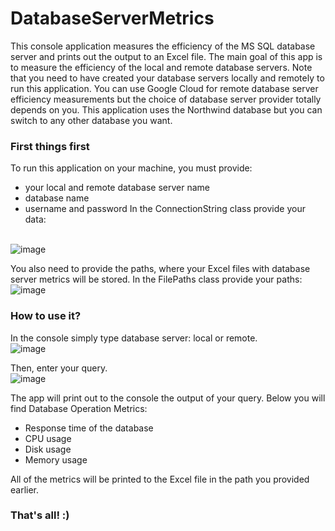 # DatabaseServerMetrics
This console application measures the efficiency of the MS SQL database server and prints out the output to an Excel file.
The main goal of this app is to measure the efficiency of the local and remote database servers.
Note that you need to have created your database servers locally and remotely to run this application.
You can use Google Cloud for remote database server efficiency measurements but the choice of database server provider totally depends on you.
This application uses the Northwind database but you can switch to any other database you want.
### First things first
To run this application on your machine, you must provide:
- your local and remote database server name
- database name
- username and password
In the ConnectionString class provide your data:

<br> ![image](https://github.com/Nique1/DatabaseServerMetrics/assets/84642454/ce411541-9e68-4f57-8cc5-0b32280fb9c0)

You also need to provide the paths, where your Excel files with database server metrics will be stored.
In the FilePaths class provide your paths:
<br> ![image](https://github.com/Nique1/DatabaseServerMetrics/assets/84642454/e7fc3dee-ad26-465a-a00b-f992f0374e07)

### How to use it?
In the console simply type database server: local or remote.
<br> ![image](https://github.com/Nique1/DatabaseServerMetrics/assets/84642454/9cd07789-a9c8-4702-859e-5206e38edd25)

Then, enter your query.
<br> ![image](https://github.com/Nique1/DatabaseServerMetrics/assets/84642454/196bca42-0b8c-4443-9ffd-2b9db805e80b)

The app will print out to the console the output of your query.
Below you will find Database Operation Metrics:
- Response time of the database
- CPU usage
- Disk usage
- Memory usage

All of the metrics will be printed to the Excel file in the path you provided earlier.

### That's all! :) 
